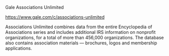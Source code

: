 Gale Associations Unlimited

https://www.gale.com/c/associations-unlimited

Associations Unlimited combines data from the entire Encyclopedia of Associations series and includes additional IRS information on nonprofit organizations, 
for a total of more than 456,000 organizations. 
The database also contains association materials — brochures, logos and membership applications. 
